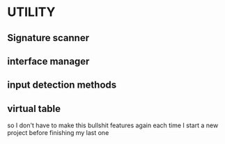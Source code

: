 <h1>UTILITY</h1>
<h2>Signature scanner</h2>
<h2>interface manager</h2>
<h2>input detection methods</h2>
<h2>virtual table</h2>
so I don't have to make this bullshit features again each time I start a new project before finishing my last one
